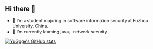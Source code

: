 ## Hi there 👋

- 🔭 I’m a student majoring in software information security at Fuzhou University, China.
- 🌱 I’m currently learning java，network security



<!--

YuGgge/YuGgge is a ✨ _special_ ✨ repository because its `README.md` (this file) appears on your GitHub profile.

Here are some ideas to get you started:




- 👯 I’m looking to collaborate on ...
- 🤔 I’m looking for help with ...
- 💬 Ask me about ...
- 📫 How to reach me: ...
- 😄 Pronouns: ...
- ⚡ Fun fact: ...
-->



[![YuGgge's GitHub stats](https://github-readme-stats.vercel.app/api?username=YuGgge)](https://github.com/anuraghazra/github-readme-stats)

